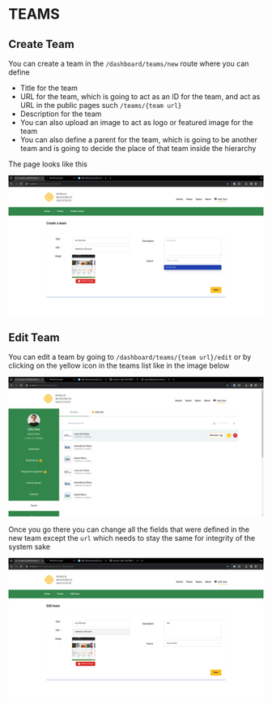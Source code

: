 # TEAMS

## Create Team

You can create a team in the `/dashboard/teams/new` route where you can define

- Title for the team
- URL for the team, which is going to act as an ID for the team, and act as URL in the public pages such `/teams/{team url}`
- Description for the team
- You can also upload an image to act as logo or featured image for the team 
- You can also define a parent for the team, which is going to be another team and is going to decide the place of that team inside the hierarchy 

The page looks like this

![New team page](./create.png)

## Edit Team

You can edit a team by going to `/dashboard/teams/{team url}/edit` or by clicking on the yellow icon in the teams list like in the image below

![All teams page](./list.png)

Once you go there you can change all the fields that were defined in the new team except the `url` which needs to stay the same for integrity of the system sake

![Edit team page](./edit.png)
